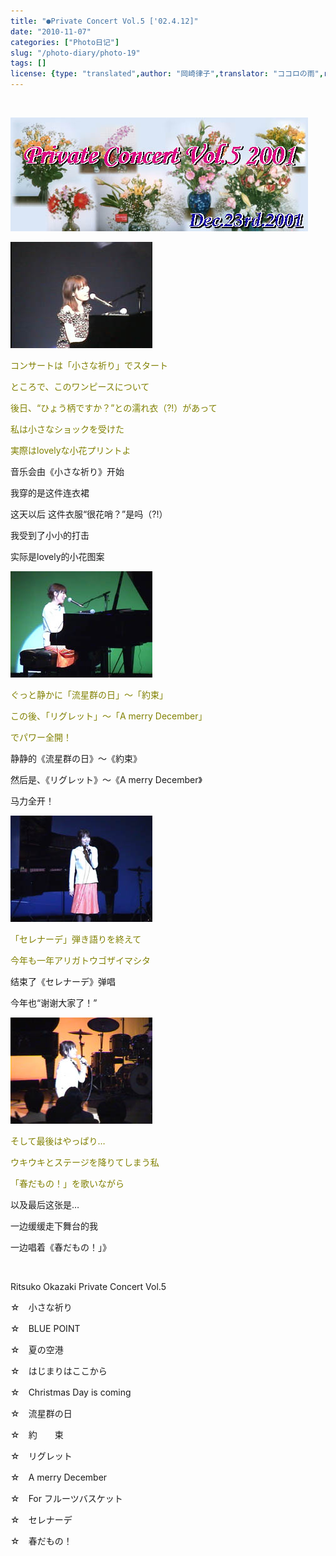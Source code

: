```yaml
---
title: "●Private Concert Vol.5 ['02.4.12]"
date: "2010-11-07"
categories: ["Photo日记"]
slug: "/photo-diary/photo-19"
tags: []
license: {type: "translated",author: "岡崎律子",translator: "ココロの雨",reproduced-url: "http://www.ne.jp/asahi/okazaki/book/photo/photo19.html",reproduced-website: "岡崎律子Book"}
---
```


   
  
[![](./images/title-v51.jpg "title-v5")](./images/title-v51.jpg)  
  
[![](./images/chi6.jpg "chi6")](./images/chi6.jpg) [](./images/title-v51.jpg)   
  
<span style="color: #808000;">コンサートは「小さな祈り」でスタート</span>  
  
<span style="color: #808000;">ところで、このワンピースについて</span>  
  
<span style="color: #808000;">後日、“ひょう柄ですか？”との濡れ衣（?!）があって</span>  
  
<span style="color: #808000;">私は小さなショックを受けた</span>  
  
<span style="color: #808000;">実際はlovelyな小花プリントよ</span>  
  
音乐会由《小さな祈り》开始  
  
我穿的是这件连衣裙  
  
这天以后 这件衣服“很花哨？”是吗（?!）  
  
我受到了小小的打击  
  
实际是lovely的小花图案  
  
[![](./images/fb5.jpg "fb5")](./images/fb5.jpg)  
  
<span style="color: #808000;">ぐっと静かに「流星群の日」～「約束」</span>  
  
<span style="color: #808000;">この後、「リグレット」～「A merry December」</span>  
  
<span style="color: #808000;">でパワー全開！</span>  
  
静静的《流星群の日》～《約束》  
  
然后是、《リグレット》～《A merry December》  
  
马力全开！  
  
[![](./images/ha1.jpg "ha1")](./images/ha1.jpg)  
  
<span style="color: #808000;">「セレナーデ」弾き語りを終えて</span>  
  
<span style="color: #808000;">今年も一年アリガトウゴザイマシタ</span>  
  
结束了《セレナーデ》弹唱  
  
今年也“谢谢大家了！”  
  
[![](./images/ha-15.jpg "ha-15")](./images/ha-15.jpg)  
  
<span style="color: #808000;">そして最後はやっぱり…</span>  
  
<span style="color: #808000;">ウキウキとステージを降りてしまう私</span>  
  
<span style="color: #808000;">「春だもの！」を歌いながら</span>  
  
以及最后这张是…  
  
一边缓缓走下舞台的我  
  
一边唱着《春だもの！」》  
  
   
  
Ritsuko Okazaki Private Concert Vol.5  
  
☆　小さな祈り  
  
☆　BLUE POINT  
  
☆　夏の空港  
  
☆　はじまりはここから  
  
☆　Christmas Day is coming  
  
☆　流星群の日  
  
☆　約　　束  
  
☆　リグレット  
  
☆　A merry December  
  
☆　For フルーツバスケット  
  
☆　セレナーデ  
  
☆　春だもの！
